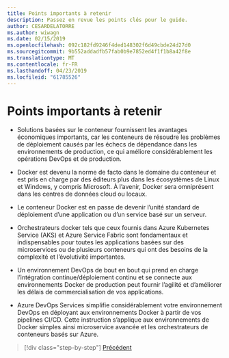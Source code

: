 ```yaml
---
title: Points importants à retenir
description: Passez en revue les points clés pour le guide.
author: CESARDELATORRE
ms.author: wiwagn
ms.date: 02/15/2019
ms.openlocfilehash: 092c182fd9246f4ded148302f6d49cbde24d27d0
ms.sourcegitcommit: 9b552addadfb57fab0b9e7852ed4f1f1b8a42f8e
ms.translationtype: MT
ms.contentlocale: fr-FR
ms.lasthandoff: 04/23/2019
ms.locfileid: "61785526"
---
```

# <a name="key-takeaways"></a>Points importants à retenir

- Solutions basées sur le conteneur fournissent les avantages économiques importants, car les conteneurs de résoudre les problèmes de déploiement causés par les échecs de dépendance dans les environnements de production, ce qui améliore considérablement les opérations DevOps et de production.

- Docker est devenu la norme de facto dans le domaine du conteneur et est pris en charge par des éditeurs plus dans les écosystèmes de Linux et Windows, y compris Microsoft. À l’avenir, Docker sera omniprésent dans les centres de données cloud ou locaux.

- Le conteneur Docker est en passe de devenir l’unité standard de déploiement d’une application ou d’un service basé sur un serveur.

- Orchestrateurs docker tels que ceux fournis dans Azure Kubernetes Service (AKS) et Azure Service Fabric sont fondamentaux et indispensables pour toutes les applications basées sur des microservices ou de plusieurs conteneurs qui ont des besoins de la complexité et l’évolutivité importantes.

- Un environnement DevOps de bout en bout qui prend en charge l’intégration continue/déploiement continu et se connecte aux environnements Docker de production peut fournir l’agilité et d’améliorer les délais de commercialisation de vos applications.

- Azure DevOps Services simplifie considérablement votre environnement DevOps en déployant aux environnements Docker à partir de vos pipelines CI/CD. Cette instruction s’applique aux environnements de Docker simples ainsi microservice avancée et les orchestrateurs de conteneurs basés sur Azure.

>[!div class="step-by-step"]
>[Précédent](../run-manage-monitor-docker-environments/monitor-containerized-application-services.md)
